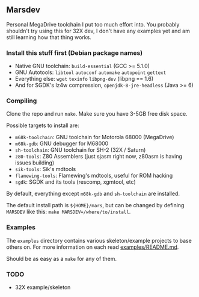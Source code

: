## Marsdev

Personal MegaDrive toolchain I put too much effort into.
You probably shouldn't try using this for 32X dev, 
I don't have any examples yet and am still learning how that thing works.


### Install this stuff first (Debian package names)

 * Native GNU toolchain: `build-essential` (GCC >= 5.1.0)
 * GNU Autotools: `libtool` `autoconf` `automake` `autopoint` `gettext`
 * Everything else: `wget` `texinfo` `libpng-dev` (libpng == 1.6)
 * And for SGDK's lz4w compression, `openjdk-8-jre-headless` (Java >= 6)


### Compiling

Clone the repo and run `make`. Make sure you have 3-5GB free disk space.

Possible targets to install are:
 * `m68k-toolchain`: GNU toolchain for Motorola 68000 (MegaDrive)
 * `m68k-gdb`: GNU debugger for M68000
 * `sh-toolchain`: GNU toolchain for SH-2 (32X / Saturn)
 * `z80-tools`: Z80 Assemblers (just sjasm right now, z80asm is having issues building)
 * `sik-tools`: Sik's mdtools
 * `flamewing-tools`: Flamewing's mdtools, useful for ROM hacking
 * `sgdk`: SGDK and its tools (rescomp, xgmtool, etc)

By default, everything except `m68k-gdb` and `sh-toolchain` are installed.

The default install path is `${HOME}/mars`, but can be changed by defining `MARSDEV`
like this: `make MARSDEV=/where/to/install`.


### Examples

The `examples` directory contains various skeleton/example projects to base others on.
For more information on each read [examples/README.md](examples/README.md).

Should be as easy as a `make` for any of them.


### TODO

 * 32X example/skeleton
